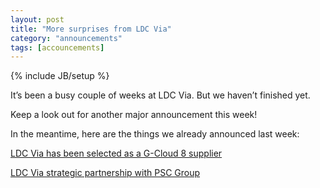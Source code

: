```yaml
---
layout: post
title: "More surprises from LDC Via"
category: "announcements"
tags: [accouncements]
---
```

{% include JB/setup %}

It’s been a busy couple of weeks at LDC Via. But we haven’t finished yet.

Keep a look out for another major announcement this week!

In the meantime, here are the things we already announced last week:

[LDC Via has been selected as a G-Cloud 8 supplier](http://blog.ldcvia.com/2016/08/18/g-cloud)

[LDC Via strategic partnership with PSC Group](http://blog.ldcvia.com/2016/08/18/psc-group-ldc-via-partnership)
